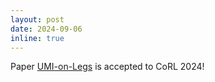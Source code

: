 ```yaml
---
layout: post
date: 2024-09-06
inline: true
---
```


Paper [UMI-on-Legs](https://umi-on-legs.github.io/) is accepted to CoRL 2024!
